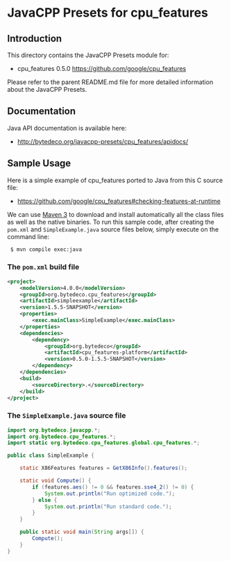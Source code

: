 JavaCPP Presets for cpu_features
================================

Introduction
------------
This directory contains the JavaCPP Presets module for:

 * cpu_features 0.5.0  https://github.com/google/cpu_features

Please refer to the parent README.md file for more detailed information about the JavaCPP Presets.


Documentation
-------------
Java API documentation is available here:

 * http://bytedeco.org/javacpp-presets/cpu_features/apidocs/


Sample Usage
------------
Here is a simple example of cpu_features ported to Java from this C source file:

 * https://github.com/google/cpu_features#checking-features-at-runtime

We can use [Maven 3](http://maven.apache.org/) to download and install automatically all the class files as well as the native binaries. To run this sample code, after creating the `pom.xml` and `SimpleExample.java` source files below, simply execute on the command line:
```bash
 $ mvn compile exec:java
```

### The `pom.xml` build file
```xml
<project>
    <modelVersion>4.0.0</modelVersion>
    <groupId>org.bytedeco.cpu_features</groupId>
    <artifactId>simpleexample</artifactId>
    <version>1.5.5-SNAPSHOT</version>
    <properties>
        <exec.mainClass>SimpleExample</exec.mainClass>
    </properties>
    <dependencies>
        <dependency>
            <groupId>org.bytedeco</groupId>
            <artifactId>cpu_features-platform</artifactId>
            <version>0.5.0-1.5.5-SNAPSHOT</version>
        </dependency>
    </dependencies>
    <build>
        <sourceDirectory>.</sourceDirectory>
    </build>
</project>
```

### The `SimpleExample.java` source file
```java
import org.bytedeco.javacpp.*;
import org.bytedeco.cpu_features.*;
import static org.bytedeco.cpu_features.global.cpu_features.*;

public class SimpleExample {

    static X86Features features = GetX86Info().features();

    static void Compute() {
        if (features.aes() != 0 && features.sse4_2() != 0) {
            System.out.println("Run optimized code.");
        } else {
            System.out.println("Run standard code.");
        }
    }

    public static void main(String args[]) {
        Compute();
    }
}
```
